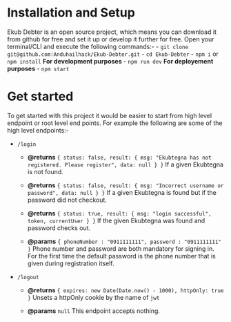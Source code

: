 # Installation and Setup
Ekub Debter is an open source project, which means you can download it from github for free and set it up or develop it further for free.
Open your terminal/CLI and execute the following commands:-
    - `git clone git@github.com:Anduhailhack/Ekub-Debter.git`
    - `cd Ekub-Debter`
    - `npm i` or `npm install`
__For development purposes__
    - `npm run dev` 
__For deployement purposes__
    - `npm start`

# Get started
To get started with this project it would be easier to start from high level endpoint or root level end points. For example the following are some of the high level endpoints:-
- `/login` 
    - **@returns** 
    `
        {
            status: false,
            result: {
                msg: "Ekubtegna has not registered. Please register",
                data: null
            }
        }
    ` 
    If a given Ekubtegna is not found.

    - **@returns** 
    `
        {
            status: false,
            result: {
                msg: "Incorrect username or password",
                data: null
            }
        }
    `
    If a given Ekubtegna is found but if the password did not checkout.

    - **@returns** 
    `
        {
            status: true,
            result: {
                msg: "login successful",
                token,
                currentUser
            }
        }
    `
    If the given Ekubtegna was found and password checks out.

    - **@params** 
    `
        {
            phoneNumber : "0911111111",
            password : "0911111111"
        }
    `
    Phone number and password are both mandatory for signing in. For the first time the default password is the phone number that is given during registration itself.

- `/logout`
    - **@returns** 
    `
        {
            expires: new Date(Date.now() - 1000),
            httpOnly: true
        }
    `
    Unsets a httpOnly cookie by the name of `jwt`

    - **@params** 
    `
        null
    `
    This endpoint accepts nothing.
